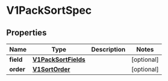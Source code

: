 # V1PackSortSpec

## Properties
Name | Type | Description | Notes
------------ | ------------- | ------------- | -------------
**field** | [**V1PackSortFields**](V1PackSortFields.md) |  |  [optional]
**order** | [**V1SortOrder**](V1SortOrder.md) |  |  [optional]
